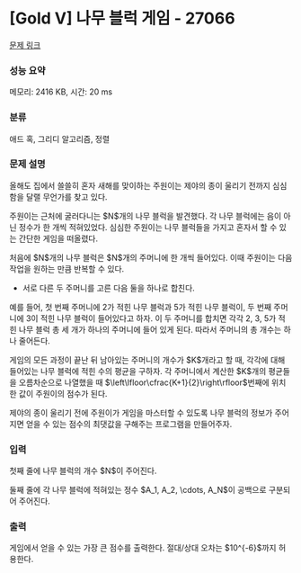 # [Gold V] 나무 블럭 게임 - 27066 

[문제 링크](https://www.acmicpc.net/problem/27066) 

### 성능 요약

메모리: 2416 KB, 시간: 20 ms

### 분류

애드 혹, 그리디 알고리즘, 정렬

### 문제 설명

<p>올해도 집에서 쓸쓸히 혼자 새해를 맞이하는 주원이는 제야의 종이 울리기 전까지 심심함을 달랠 무언가를 찾고 있다.</p>

<p>주원이는 근처에 굴러다니는 $N$개의 나무 블럭을 발견했다. 각 나무 블럭에는 음이 아닌 정수가 한 개씩 적혀있었다. 심심한 주원이는 나무 블럭들을 가지고 혼자서 할 수 있는 간단한 게임을 떠올렸다.</p>

<p>처음에 $N$개의 나무 블럭은 $N$개의 주머니에 한 개씩 들어있다. 이때 주원이는 다음 작업을 원하는 만큼 반복할 수 있다.</p>

<ul>
	<li>서로 다른 두 주머니를 고른 다음 둘을 하나로 합친다.</li>
</ul>

<p>예를 들어, 첫 번째 주머니에 2가 적힌 나무 블럭과 5가 적힌 나무 블럭이, 두 번째 주머니에 3이 적힌 나무 블럭이 들어있다고 하자. 이 두 주머니를 합치면 각각 2, 3, 5가 적힌 나무 블럭 총 세 개가 하나의 주머니에 들어 있게 된다. 따라서 주머니의 총 개수는 하나 줄어든다.</p>

<p>게임의 모든 과정이 끝난 뒤 남아있는 주머니의 개수가 $K$개라고 할 때, 각각에 대해 들어있는 나무 블럭에 적힌 수의 평균을 구하자. 각 주머니에서 계산한 $K$개의 평균들을 오름차순으로 나열했을 때 $\left\lfloor\cfrac{K+1}{2}\right\rfloor$번째에 위치한 값이 주원이의 점수가 된다.</p>

<p>제야의 종이 울리기 전에 주원이가 게임을 마스터할 수 있도록 나무 블럭의 정보가 주어지면 얻을 수 있는 점수의 최댓값을 구해주는 프로그램을 만들어주자.</p>

### 입력 

 <p>첫째 줄에 나무 블럭의 개수 $N$이 주어진다.</p>

<p>둘째 줄에 각 나무 블럭에 적혀있는 정수 $A_1, A_2, \cdots, A_N$이 공백으로 구분되어 주어진다.</p>

### 출력 

 <p>게임에서 얻을 수 있는 가장 큰 점수를 출력한다. 절대/상대 오차는 $10^{-6}$까지 허용한다.</p>

